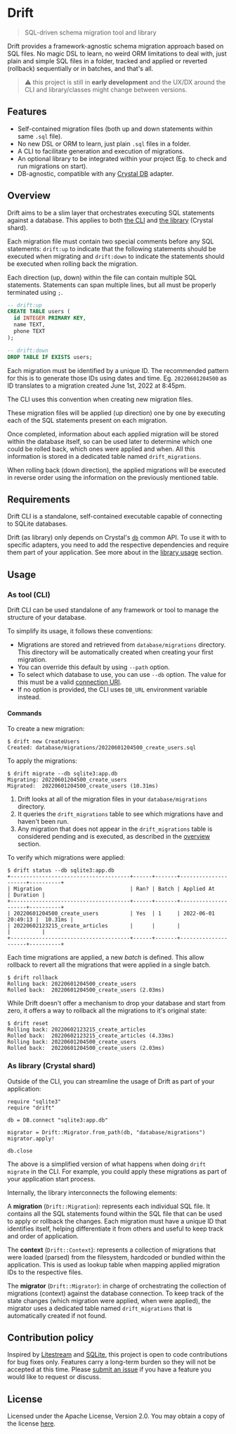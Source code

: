 # Drift
> SQL-driven schema migration tool and library

Drift provides a framework-agnostic schema migration approach based on SQL
files. No magic DSL to learn, no weird ORM limitations to deal with, just
plain and simple SQL files in a folder, tracked and applied or reverted
(rollback) sequentially or in batches, and that's all.

> :warning: this project is still in **early development** and the UX/DX
around the CLI and library/classes might change between versions.

## Features

* Self-contained migration files (both up and down statements within
  same `.sql` file).
* No new DSL or ORM to learn, just plain `.sql` files in a folder.
* A CLI to facilitate generation and execution of migrations.
* An optional library to be integrated within your project (Eg. to check and
  run migrations on start).
* DB-agnostic, compatible with any
  [Crystal DB](https://github.com/crystal-lang/crystal-db) adapter.

## Overview

Drift aims to be a slim layer that orchestrates executing SQL statements
against a database. This applies to both [the CLI](#as-tool-cli) and
[the library](#as-library-crystal-shard) (Crystal shard).

Each migration file must contain two special comments before any SQL
statements: `drift:up` to indicate that the following statements should be
executed when migrating and `drift:down` to indicate the statements should be
executed when rolling back the migration.

Each direction (up, down) within the file can contain multiple SQL statements.
Statements can span multiple lines, but all must be properly terminated
using `;`.

```sql
-- drift:up
CREATE TABLE users (
  id INTEGER PRIMARY KEY,
  name TEXT,
  phone TEXT
);

-- drift:down
DROP TABLE IF EXISTS users;
```

Each migration must be identified by a unique ID. The recommended pattern for
this is to generate those IDs using dates and time. Eg. `20220601204500` as
ID translates to a migration created June 1st, 2022 at 8:45pm.

The CLI uses this convention when creating new migration files.

These migration files will be applied (up direction) one by one by executing
each of the SQL statements present on each migration.

Once completed, information about each applied migration will be stored within
the database itself, so can be used later to determine which one could be
rolled back, which ones were applied and when. All this information is
stored in a dedicated table named `drift_migrations`.

When rolling back (down direction), the applied migrations will be executed
in reverse order using the information on the previously mentioned table.

## Requirements

Drift CLI is a standalone, self-contained executable capable of connecting to
SQLite databases.

Drift (as library) only depends on Crystal's
[`db`](https://github.com/crystal-lang/crystal-db) common API. To use it with
to specific adapters, you need to add the respective dependencies and require
them part of your application. See more about in the
[library usage](#as-library-crystal-shard) section.

## Usage

### As tool (CLI)

Drift CLI can be used standalone of any framework or tool to manage the
structure of your database.

To simplify its usage, it follows these conventions:

* Migrations are stored and retrieved from `database/migrations` directory.
  This directory will be automatically created when creating your
  first migration.
* You can override this default by using `--path` option.
* To select which database to use, you can use `--db` option. The value for
  this must be a valid [connection URI](https://crystal-lang.org/reference/1.4/database/#open-database).
* If no option is provided, the CLI uses `DB_URL` environment variable
  instead.

#### Commands

To create a new migration:

```console
$ drift new CreateUsers
Created: database/migrations/20220601204500_create_users.sql
```

To apply the migrations:

```console
$ drift migrate --db sqlite3:app.db
Migrating: 20220601204500_create_users
Migrated:  20220601204500_create_users (10.31ms)
```

1. Drift looks at all of the migration files in your `database/migrations`
  directory.
2. It queries the `drift_migrations` table to see which migrations have and
  haven't been run.
3. Any migration that does not appear in the `drift_migrations` table is
  considered pending and is executed, as described in the
  [overview](#overview) section.

To verify which migrations were applied:

```console
$ drift status --db sqlite3:app.db
+--------------------------------------+------+-------+---------------------+----------+
| Migration                            | Ran? | Batch | Applied At          | Duration |
+--------------------------------------+------+-------+---------------------+----------+
| 20220601204500_create_users          | Yes  | 1     | 2022-06-01 20:49:13 |  10.31ms |
| 20220602123215_create_articles       |      |       |                     |          |
+--------------------------------------+------+-------+---------------------+----------+
```

Each time migrations are applied, a new *batch* is defined. This allow
rollback to revert all the migrations that were applied in a single batch.

```console
$ drift rollback
Rolling back: 20220601204500_create_users
Rolled back:  20220601204500_create_users (2.03ms)
```

While Drift doesn't offer a mechanism to drop your database and start from
zero, it offers a way to rollback all the migrations to it's original
state:

```console
$ drift reset
Rolling back: 20220602123215_create_articles
Rolled back:  20220602123215_create_articles (4.33ms)
Rolling back: 20220601204500_create_users
Rolled back:  20220601204500_create_users (2.03ms)
```

### As library (Crystal shard)

Outside of the CLI, you can streamline the usage of Drift as part of your
application:

```crystal
require "sqlite3"
require "drift"

db = DB.connect "sqlite3:app.db"

migrator = Drift::Migrator.from_path(db, "database/migrations")
migrator.apply!

db.close
```

The above is a simplified version of what happens when doing `drift migrate`
in the CLI. For example, you could apply these migrations as part of your
application start process.

Internally, the library interconnects the following elements:

A **migration** (`Drift::Migration`): represents each individual SQL file. It
contains all the SQL statements found within the SQL file that can be used to
apply or rollback the changes. Each migration must have a unique ID that
identifies itself, helping differentiate it from others and useful to keep
track and order of application.

The **context** (`Drift::Context`): represents a collection of migrations that
were loaded (parsed) from the filesystem, hardcoded or bundled within the
application. This is used as lookup table when mapping applied migration IDs
to the respective files.

The **migrator** (`Drift::Migrator`): in charge of orchestrating the
collection of migrations (context) against the database connection. To keep
track of the state changes (which migration were applied, when were applied),
the migrator uses a dedicated table named `drift_migrations` that is
automatically created if not found.

## Contribution policy

Inspired by [Litestream](https://github.com/benbjohnson/litestream) and
[SQLite](https://sqlite.org/copyright.html#notopencontrib), this project is
open to code contributions for bug fixes only. Features carry a long-term
burden so they will not be accepted at this time. Please
[submit an issue](https://github.com/luislavena/drift/issues/new) if you have
a feature you would like to request or discuss.

## License

Licensed under the Apache License, Version 2.0. You may obtain a copy of
the license [here](./LICENSE).
